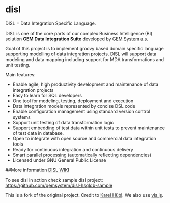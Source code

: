 # disl
DISL = Data Integration Specific Language. 

DISL is one of the core parts of our complex Business Intelligence (BI) solution **GEM Data Integration Suite** developed by [GEM System a.s.](http://www.gemsystem.cz) 

Goal of this project is to implement groovy based domain specific language supporting modelling of data integration projects. DISL will support data modeling and data mapping including support for MDA transformations and unit testing.

Main features:
- Enable agile, high productivity development and maintenance of data integration projects
- Easy to learn for SQL developers
- One tool for modeling, testing, deployment and execution
- Data integration models represented by concise DSL code
- Enable configuration management using standard version control systems
- Support unit testing of data transformation logic
- Support embedding of test data within unit tests to prevent maintenance of test data in database.
- Open to integrate with open source and commercial data integration tools
- Ready for continuous integration and continuous delivery
- Smart parallel processing (automatically reflecting dependencies)
- Licensed under GNU General Public License

##More information
[DISL WIKI](https://github.com/kaja78/disl/wiki)

To see disl in action check sample disl project: https://github.com/gemsystem/disl-hsqldb-sample 

This is a fork of the original project. Credit to [Karel Hübl](https://github.com/kaja78). We also use [vis.js](http://visjs.org/).
